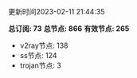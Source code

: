 更新时间2023-02-11 21:44:35

**总订阅: 73**
**总节点: 866**
**有效节点: 265**
- v2ray节点: 138
- ss节点: 124
- trojan节点: 3
